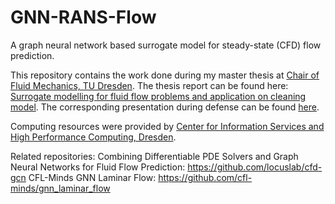 # GNN-RANS-Flow
A graph neural network based surrogate model for steady-state (CFD) flow prediction.

This repository contains the work done during my master thesis at [Chair of Fluid Mechanics, TU Dresden](https://tu-dresden.de/ing/maschinenwesen/ism/psm). The thesis report can be found here: [Surrogate modelling for fluid flow problems and application on cleaning model](https://sankalpjena.github.io/documents/master_thesis_SJena.pdf). The corresponding presentation during defense can be found [here](https://sankalpjena.github.io/documents/thesis_presentation_vFinal.pdf).

Computing resources were provided by [Center for Information Services and High Performance Computing, Dresden](https://tu-dresden.de/zih).

Related repositories:
Combining Differentiable PDE Solvers and Graph Neural Networks for Fluid Flow Prediction: https://github.com/locuslab/cfd-gcn
CFL-Minds GNN Laminar Flow: https://github.com/cfl-minds/gnn_laminar_flow
